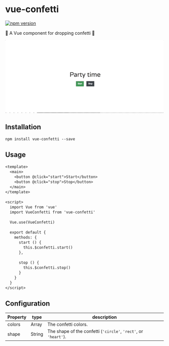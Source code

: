# vue-confetti

[![npm version](https://badge.fury.io/js/vue-confetti.svg)](https://badge.fury.io/js/vue-confetti)

:tada: A Vue component for dropping confetti :tada:

![Example animation](example.gif)

## Installation

```
npm install vue-confetti --save
```

## Usage

``` vue
<template>
  <main>
    <button @click="start">Start</button>
    <button @click="stop">Stop</button>
  </main>
</template>

<script>
  import Vue from 'vue'
  import VueConfetti from 'vue-confetti'

  Vue.use(VueConfetti)

  export default {
    methods: {
      start () {
        this.$confetti.start()
      },

      stop () {
        this.$confetti.stop()
      }
    }
  }
</script>
```

## Configuration

| Property | type   | description                                                     |
|----------|--------|-----------------------------------------------------------------|
| colors   | Array  | The confetti colors.                                            |
| shape    | String | The shape of the confetti (`'circle'`, `'rect'`, or `'heart'`). |
